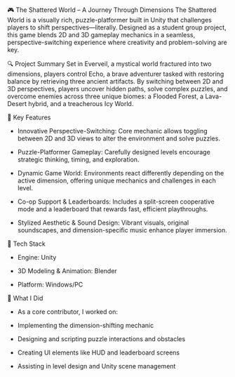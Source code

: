 🎮 The Shattered World – A Journey Through Dimensions
The Shattered World is a visually rich, puzzle-platformer built in Unity that challenges players to shift perspectives—literally. Designed as a student group project, this game blends 2D and 3D gameplay mechanics in a seamless, perspective-switching experience where creativity and problem-solving are key.

🔍 Project Summary
Set in Everveil, a mystical world fractured into two dimensions, players control Echo, a brave adventurer tasked with restoring balance by retrieving three ancient artifacts. By switching between 2D and 3D perspectives, players uncover hidden paths, solve complex puzzles, and overcome enemies across three unique biomes: a Flooded Forest, a Lava-Desert hybrid, and a treacherous Icy World.

🎯 Key Features
- Innovative Perspective-Switching: Core mechanic allows toggling between 2D and 3D views to alter the environment and solve puzzles.

- Puzzle-Platformer Gameplay: Carefully designed levels encourage strategic thinking, timing, and exploration.

- Dynamic Game World: Environments react differently depending on the active dimension, offering unique mechanics and challenges in each level.

- Co-op Support & Leaderboards: Includes a split-screen cooperative mode and a leaderboard that rewards fast, efficient playthroughs.

- Stylized Aesthetic & Sound Design: Vibrant visuals, original soundscapes, and dimension-specific music enhance player immersion.

🧩 Tech Stack
- Engine: Unity

- 3D Modeling & Animation: Blender

- Platform: Windows/PC

🚀 What I Did
- As a core contributor, I worked on:

- Implementing the dimension-shifting mechanic

- Designing and scripting puzzle interactions and obstacles

- Creating UI elements like HUD and leaderboard screens

- Assisting in level design and Unity scene management
